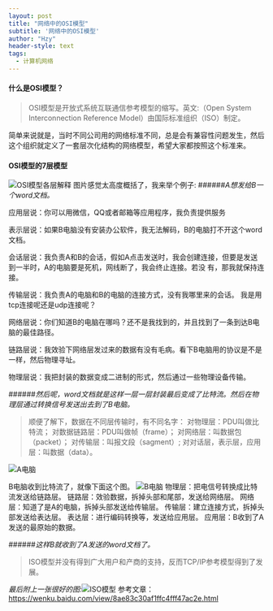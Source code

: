 ```yaml
---
layout: post
title: "网络中的OSI模型"
subtitle: '网络中的OSI模型'
author: "Hzy"
header-style: text
tags:
  - 计算机网络
---
```


#### 什么是OSI模型？
> OSI模型是开放式系统互联通信参考模型的缩写。英文:（Open System Interconnection Reference Model）由国际标准组织（ISO）制定。
>
简单来说就是，当时不同公司用的网络标准不同，总是会有兼容性问题发生，然后这个组织就定义了一套层次化结构的网络模型，希望大家都按照这个标准来。
#### OSI模型的7层模型
![OSI模型各层解释](https://upload-images.jianshu.io/upload_images/11948845-a56be197d2554cc3.png?imageMogr2/auto-orient/strip%7CimageView2/2/w/1240)
图片感觉太高度概括了，我来举个例子:
######*A想发给B一个word文档。*

应用层说：你可以用微信，QQ或者邮箱等应用程序，我负责提供服务

表示层说：如果B电脑没有安装办公软件，我无法解码，B的电脑打不开这个word文档。

会话层说：我负责A和B的会话，假如A点击发送时，我会创建连接，但要是发送到一半时，A的电脑要是死机，网线断了，我会终止连接。若没
有，那我就保持连接。

传输层说：我负责A的电脑和B的电脑的连接方式，没有我哪里来的会话。
我是用tcp连接呢还是udp连接呢？

网络层说：你们知道B的电脑在哪吗？还不是我找到的，并且找到了一条到达B电脑的最佳路径。

链路层说：我效验下网络层发过来的数据有没有毛病。看下B电脑用的协议是不是一样，然后物理寻址。

物理层说：我把封装的数据变成二进制的形式，然后通过一些物理设备传输。

######*然后呢，word文档就是这样一层一层封装最后变成了比特流。然后在物理层通过转换信号发送出去到了B电脑。*
>顺便了解下，数据在不同层传输时，有不同名字：
对物理层：PDU叫做比特流；
对数据链路层：PDU叫做帧（frame）；
对网络层：叫数据包（packet）；
对传输层：叫报文段（sagment）;
对对话层，表示层，应用层：叫数据（data）。
>
![A电脑](https://upload-images.jianshu.io/upload_images/11948845-5a828798dda4a181.png?imageMogr2/auto-orient/strip%7CimageView2/2/w/1240)

B电脑收到比特流了，就像下面这个图。
![B电脑](https://upload-images.jianshu.io/upload_images/11948845-8768a0689248cd39.png?imageMogr2/auto-orient/strip%7CimageView2/2/w/1240)
物理层：把电信号转换成比特流发送给链路层。
链路层：效验数据，拆掉头部和尾部，发送给网络层。
网络层：知道了是A的电脑，拆掉头部发送给传输层。
传输层：建立连接方式，拆掉头部发送给表达层。
表达层：进行编码转换等，发送给应用层。
应用层：B收到了A发送的最原始的数据。

######*这样B就收到了A发送的word文档了。*

>ISO模型并没有得到广大用户和产商的支持，反而TCP/IP参考模型得到了发展。


*最后附上一张很好的图:*![ISO模型](https://upload-images.jianshu.io/upload_images/11948845-d4e48e061ed56dbf.jpg?imageMogr2/auto-orient/strip%7CimageView2/2/w/1240)
参考文章：
https://wenku.baidu.com/view/8ae83c30af1ffc4fff47ac2e.html